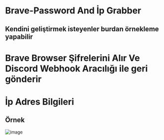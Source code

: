 # Brave-Password And İp Grabber
## Kendini geliştirmek isteyenler burdan örnekleme yapabilir
# Brave Browser Şifrelerini Alır Ve Discord Webhook Aracılığı ile geri gönderir
# İp Adres Bilgileri
## Örnek

![image](https://user-images.githubusercontent.com/127852144/226062031-a1a6e1cb-67cc-4f9f-b7d2-2250ba15f077.png)
